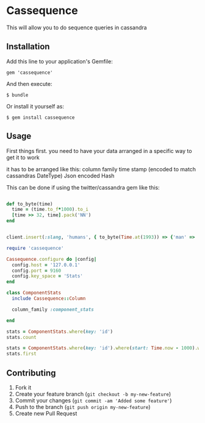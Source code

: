 # Cassequence

This will allow you to do sequence queries in cassandra

## Installation

Add this line to your application's Gemfile:

    gem 'cassequence'

And then execute:

    $ bundle

Or install it yourself as:

    $ gem install cassequence

## Usage

First things first. you need to have your data arranged in a specific way to get it to work

it has to be arranged like this:
column family
  time stamp (encoded to match cassandras DateType)
    Json encoded Hash


This can be done if using the twitter/cassandra gem like this:

``` ruby

def to_byte(time)
  time = (time.to_f*1000).to_i
  [time >> 32, time].pack('NN')  
end


client.insert(:slang, 'humans', { to_byte(Time.at(1993)) => {'man' => 'dude', 'woman' => 'dudette'}.to_json }, ttl: 36000)  

```


``` ruby
require 'cassequence'

Cassequence.configure do |config|
  config.host = '127.0.0.1'
  config.port = 9160
  config.key_space = 'Stats'
end

class ComponentStats
  include Cassequence::Column

  column_family :component_stats

end

stats = ComponentStats.where(key: 'id')
stats.count

stats = ComponentStats.where(key: 'id').where(start: Time.now - 1000).where(finish: Time.now)
stats.first

```

## Contributing

1. Fork it
2. Create your feature branch (`git checkout -b my-new-feature`)
3. Commit your changes (`git commit -am 'Added some feature'`)
4. Push to the branch (`git push origin my-new-feature`)
5. Create new Pull Request
